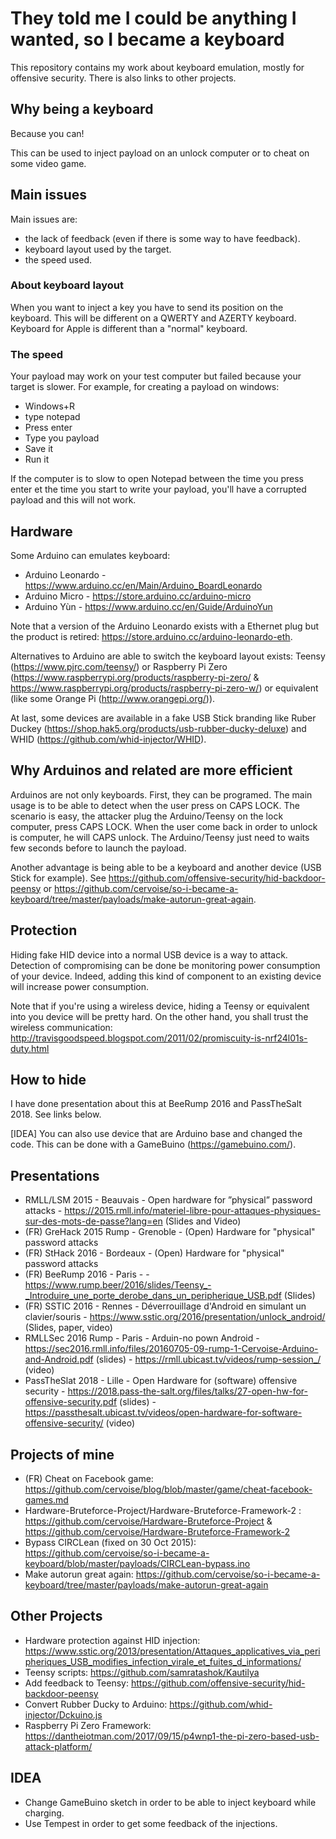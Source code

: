 # They told me I could be anything I wanted, so I became a keyboard

This repository contains my work about keyboard emulation, mostly for offensive security. There is also links to other projects.

## Why being a keyboard

Because you can!

This can be used to inject payload on an unlock computer or to cheat on some video game.

## Main issues

Main issues are:

- the lack of feedback (even if there is some way to have feedback).
- keyboard layout used by the target.
- the speed used. 

### About keyboard layout

When you want to inject a key you have to send its position on the keyboard. This will be different on a QWERTY and AZERTY keyboard. Keyboard for Apple is different than a "normal" keyboard.

### The speed

Your payload may work on your test computer but failed because your target is slower. For example, for creating a payload on windows:
- Windows+R
- type notepad
- Press enter
- Type you payload
- Save it
- Run it

If the computer is to slow to open Notepad between the time you press enter et the time you start to write your payload, you'll have a corrupted payload and this will not work.

## Hardware

Some Arduino can emulates keyboard:
- Arduino Leonardo - https://www.arduino.cc/en/Main/Arduino_BoardLeonardo
- Arduino Micro - https://store.arduino.cc/arduino-micro
- Arduino Yùn - https://www.arduino.cc/en/Guide/ArduinoYun

Note that a version of the Arduino Leonardo exists with a Ethernet plug but the product is retired: https://store.arduino.cc/arduino-leonardo-eth.

Alternatives to Arduino are able to switch the keyboard layout exists: Teensy (https://www.pjrc.com/teensy/) or Raspberry Pi Zero (https://www.raspberrypi.org/products/raspberry-pi-zero/ & https://www.raspberrypi.org/products/raspberry-pi-zero-w/) or equivalent (like some Orange Pi (http://www.orangepi.org/)).

At last, some devices are available in a fake USB Stick branding like Ruber Duckey (https://shop.hak5.org/products/usb-rubber-ducky-deluxe) and WHID (https://github.com/whid-injector/WHID).

## Why Arduinos and related are more efficient

Arduinos are not only keyboards. First, they can be programed. The main usage is to be able to detect when the user press on CAPS LOCK. The scenario is easy, the attacker plug the Arduino/Teensy on the lock computer, press CAPS LOCK. When the user come back in order to unlock is computer, he will CAPS unlock. The Arduino/Teensy just need to waits few seconds before to launch the payload.

Another advantage is being able to be a keyboard and another device (USB Stick for example). See https://github.com/offensive-security/hid-backdoor-peensy or https://github.com/cervoise/so-i-became-a-keyboard/tree/master/payloads/make-autorun-great-again.

## Protection

Hiding fake HID device into a normal USB device is a way to attack. Detection of compromising can be done be monitoring power consumption of your device. Indeed, adding this kind of component to an existing device will increase power consumption.

Note that if you're using a wireless device, hiding a Teensy or equivalent into you device will be pretty hard. On the other hand, you shall trust the wireless communication: http://travisgoodspeed.blogspot.com/2011/02/promiscuity-is-nrf24l01s-duty.html

## How to hide

I have done presentation about this at BeeRump 2016 and PassTheSalt 2018. See links below.

[IDEA] You can also use device that are Arduino base and changed the code. This can be done with a GameBuino (https://gamebuino.com/).

## Presentations

- RMLL/LSM 2015 - Beauvais - Open hardware for ”physical” password attacks - https://2015.rmll.info/materiel-libre-pour-attaques-physiques-sur-des-mots-de-passe?lang=en (Slides and Video)
- (FR) GreHack 2015 Rump - Grenoble - (Open) Hardware for "physical" password attacks
- (FR) StHack 2016 - Bordeaux - (Open) Hardware for "physical" password attacks
- (FR) BeeRump 2016 - Paris - - https://www.rump.beer/2016/slides/Teensy_-_Introduire_une_porte_derobe_dans_un_peripherique_USB.pdf (Slides)
- (FR) SSTIC 2016 - Rennes - Déverrouillage d'Android en simulant un clavier/souris - https://www.sstic.org/2016/presentation/unlock_android/ (Slides, paper, video)
- RMLLSec 2016 Rump - Paris -  Arduin-no pown Android - https://sec2016.rmll.info/files/20160705-09-rump-1-Cervoise-Arduino-and-Android.pdf (slides) - https://rmll.ubicast.tv/videos/rump-session_/ (video)
- PassTheSlat 2018 - Lille - Open Hardware for (software) offensive security - https://2018.pass-the-salt.org/files/talks/27-open-hw-for-offensive-security.pdf (slides) - https://passthesalt.ubicast.tv/videos/open-hardware-for-software-offensive-security/ (video)

## Projects of mine

- (FR) Cheat on Facebook game: https://github.com/cervoise/blog/blob/master/game/cheat-facebook-games.md
- Hardware-Bruteforce-Project/Hardware-Bruteforce-Framework-2 : https://github.com/cervoise/Hardware-Bruteforce-Project & https://github.com/cervoise/Hardware-Bruteforce-Framework-2
- Bypass CIRCLean (fixed on 30 Oct 2015): https://github.com/cervoise/so-i-became-a-keyboard/blob/master/payloads/CIRCLean-bypass.ino
- Make autorun great again: https://github.com/cervoise/so-i-became-a-keyboard/tree/master/payloads/make-autorun-great-again

## Other Projects

- Hardware protection against HID injection: https://www.sstic.org/2013/presentation/Attaques_applicatives_via_peripheriques_USB_modifies_infection_virale_et_fuites_d_informations/
- Teensy scripts: https://github.com/samratashok/Kautilya 
- Add feedback to Teensy: https://github.com/offensive-security/hid-backdoor-peensy
- Convert Rubber Ducky to Arduino: https://github.com/whid-injector/Dckuino.js 
- Raspberry Pi Zero Framework: https://dantheiotman.com/2017/09/15/p4wnp1-the-pi-zero-based-usb-attack-platform/ 

## IDEA

- Change GameBuino sketch in order to be able to inject keyboard while charging.
- Use Tempest in order to get some feedback of the injections.
